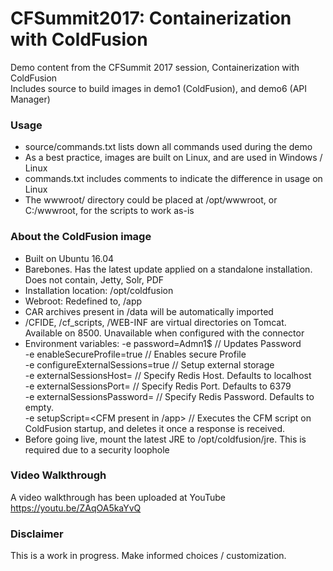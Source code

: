 # CFSummit2017: Containerization with ColdFusion #

Demo content from the CFSummit 2017 session, Containerization with ColdFusion    
Includes source to build images in demo1 (ColdFusion), and demo6 (API Manager)

### Usage ###

* source/commands.txt lists down all commands used during the demo
* As a best practice, images are built on Linux, and are used in Windows / Linux
* commands.txt includes comments to indicate the difference in usage on Linux
* The wwwroot/ directory could be placed at /opt/wwwroot, or C:/wwwroot, for the scripts to work as-is

### About the ColdFusion image ###    
        
* Built on Ubuntu 16.04 
* Barebones. Has the latest update applied on a standalone installation. Does not contain, Jetty, Solr, PDF   
* Installation location: /opt/coldfusion
* Webroot: Redefined to, /app   
* CAR archives present in /data will be automatically imported
* /CFIDE, /cf_scripts, /WEB-INF are virtual directories on Tomcat. Available on 8500. Unavailable when configured with the connector
* Environment variables:
		-e password=Admn1$                              // Updates Password    
		-e enableSecureProfile=true                     // Enables secure Profile         
		-e configureExternalSessions=true               // Setup external storage        
		-e externalSessionsHost=<REDIS HOST NAME>       // Specify Redis Host. Defaults to localhost       
		-e externalSessionsPort=<REDIS PORT>            // Specify Redis Port. Defaults to 6379          
		-e externalSessionsPassword=<REDIS PASSWORD>    // Specify Redis Password. Defaults to empty.             
		-e setupScript=<CFM present in /app>            // Executes the CFM script on ColdFusion startup, and deletes it once a response is received.      
* <IMPORTANT> Before going live, mount the latest JRE to /opt/coldfusion/jre. This is required due to a security loophole  

### Video Walkthrough ###
A video walkthrough has been uploaded at YouTube   
https://youtu.be/ZAqOA5kaYvQ  

### Disclaimer ###
This is a work in progress. Make informed choices / customization.     
